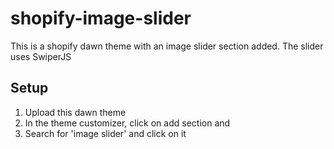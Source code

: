 # shopify-image-slider
This is a shopify dawn theme with an image slider section added. The slider uses SwiperJS

## Setup
1. Upload this dawn theme
2. In the theme customizer, click on add section and 
3. Search for 'image slider' and click on it